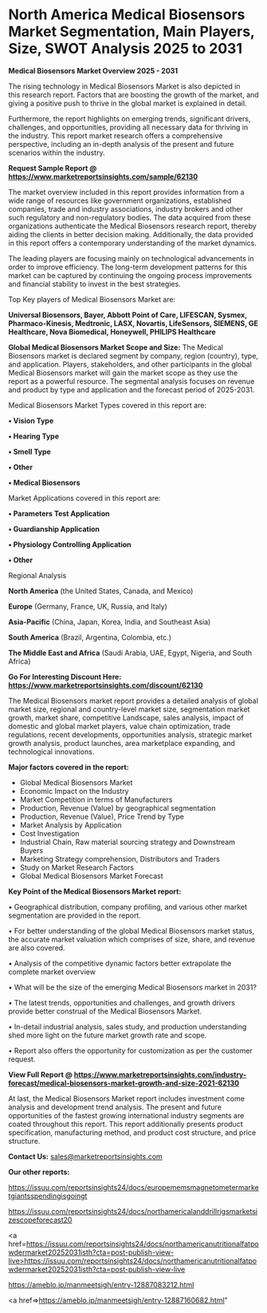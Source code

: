 # North America Medical Biosensors Market Segmentation, Main Players, Size, SWOT Analysis 2025 to 2031

<Strong> Medical Biosensors Market Overview 2025 - 2031</strong>

The rising technology in Medical Biosensors Market is also depicted in this research report. Factors that are boosting the growth of the market, and giving a positive push to thrive in the global market is explained in detail.

Furthermore, the report highlights on emerging trends, significant drivers, challenges, and opportunities, providing all necessary data for thriving in the industry. This report market research offers a comprehensive perspective, including an in-depth analysis of the present and future scenarios within the industry.

<strong>Request Sample Report @ <a href=https://www.marketreportsinsights.com/sample/62130>https://www.marketreportsinsights.com/sample/62130</a></strong>

The market overview included in this report provides information from a wide range of resources like government organizations, established companies, trade and industry associations, industry brokers and other such regulatory and non-regulatory bodies. The data acquired from these organizations authenticate the Medical Biosensors research report, thereby aiding the clients in better decision making. Additionally, the data provided in this report offers a contemporary understanding of the market dynamics.

The leading players are focusing mainly on technological advancements in order to improve efficiency. The long-term development patterns for this market can be captured by continuing the ongoing process improvements and financial stability to invest in the best strategies.

Top Key players of Medical Biosensors Market are:

<strong>Universal Biosensors, Bayer, Abbott Point of Care, LIFESCAN, Sysmex, Pharmaco-Kinesis, Medtronic, LASX, Novartis, LifeSensors, SIEMENS, GE Healthcare, Nova Biomedical, Honeywell, PHILIPS Healthcare</strong>

<strong><b>Global Medical Biosensors Market Scope and Size:</b></strong>
The Medical Biosensors market is declared segment by company, region (country), type, and application. Players, stakeholders, and other participants in the global Medical Biosensors market will gain the market scope as they use the report as a powerful resource. The segmental analysis focuses on revenue and product by type and application and the forecast period of 2025-2031.

Medical Biosensors Market Types covered in this report are:

<strong>• Vision Type

• Hearing Type

• Smell Type

• Other

• Medical Biosensors</strong>

Market Applications covered in this report are:

<strong>• Parameters Test Application

• Guardianship Application

• Physiology Controlling Application

• Other</strong> 

Regional Analysis

<strong>North America</strong> (the United States, Canada, and Mexico)

<strong>Europe</strong> (Germany, France, UK, Russia, and Italy)

<strong>Asia-Pacific</strong> (China, Japan, Korea, India, and Southeast Asia)

<strong>South America</strong> (Brazil, Argentina, Colombia, etc.)

<strong>The Middle East and Africa</strong> (Saudi Arabia, UAE, Egypt, Nigeria, and South Africa)

<strong>Go For Interesting Discount Here: <a href=https://www.marketreportsinsights.com/discount/62130>https://www.marketreportsinsights.com/discount/62130</a></strong>

The Medical Biosensors market report provides a detailed analysis of global market size, regional and country-level market size, segmentation market growth, market share, competitive Landscape, sales analysis, impact of domestic and global market players, value chain optimization, trade regulations, recent developments, opportunities analysis, strategic market growth analysis, product launches, area marketplace expanding, and technological innovations.

<strong><b>Major factors covered in the report:</b></strong>
<ul>
  <li>Global Medical Biosensors Market </li>
  <li>Economic Impact on the Industry</li>
  <li>Market Competition in terms of Manufacturers</li>
  <li>Production, Revenue (Value) by geographical segmentation</li>
  <li>Production, Revenue (Value), Price Trend by Type</li>
  <li>Market Analysis by Application</li>
  <li>Cost Investigation</li>
  <li>Industrial Chain, Raw material sourcing strategy and Downstream Buyers</li>
  <li>Marketing Strategy comprehension, Distributors and Traders</li>
  <li>Study on Market Research Factors</li>
  <li>Global Medical Biosensors Market Forecast</li>
</ul>

<strong><b>Key Point of the Medical Biosensors Market report:</b></strong>

• Geographical distribution, company profiling, and various other market segmentation are provided in the report.

• For better understanding of the global Medical Biosensors market status, the accurate market valuation which comprises of size, share, and revenue are also covered.

• Analysis of the competitive dynamic factors better extrapolate the complete market overview

• What will be the size of the emerging Medical Biosensors market in 2031?

• The latest trends, opportunities and challenges, and growth drivers provide better construal of the Medical Biosensors Market.

• In-detail industrial analysis, sales study, and production understanding shed more light on the future market growth rate and scope.

• Report also offers the opportunity for customization as per the customer request.

<strong><b>View Full Report @ <a href=https://www.marketreportsinsights.com/industry-forecast/medical-biosensors-market-growth-and-size-2021-62130>https://www.marketreportsinsights.com/industry-forecast/medical-biosensors-market-growth-and-size-2021-62130</a></b></strong>


At last, the Medical Biosensors Market report includes investment come analysis and development trend analysis. The present and future opportunities of the fastest growing international industry segments are coated throughout this report. This report additionally presents product specification, manufacturing method, and product cost structure, and price structure.

<strong>Contact Us:</strong>
sales@marketreportsinsights.com

<strong>Our other reports:</strong>

<a href=https://issuu.com/reportsinsights24/docs/europememsmagnetometermarketgiantsspendingisgoingt>https://issuu.com/reportsinsights24/docs/europememsmagnetometermarketgiantsspendingisgoingt</a>

<a href=https://issuu.com/reportsinsights24/docs/northamericalanddrillrigsmarketsizescopeforecast20>https://issuu.com/reportsinsights24/docs/northamericalanddrillrigsmarketsizescopeforecast20</a>

<a href=https://issuu.com/reportsinsights24/docs/northamericanutritionalfatpowdermarket20252031isth?cta=post-publish-view-live>https://issuu.com/reportsinsights24/docs/northamericanutritionalfatpowdermarket20252031isth?cta=post-publish-view-live</a>

<a href=https://ameblo.jp/manmeetsigh/entry-12887083212.html>https://ameblo.jp/manmeetsigh/entry-12887083212.html</a>

<a href=>https://ameblo.jp/manmeetsigh/entry-12887160682.html</a>"
